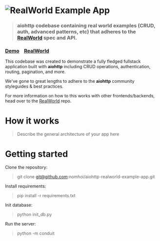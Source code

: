 # ![RealWorld Example App](logo.png)

> ### aiohttp codebase containing real world examples (CRUD, auth, advanced patterns, etc) that adheres to the [RealWorld](https://github.com/gothinkster/realworld) spec and API.


### [Demo](https://github.com/gothinkster/realworld)&nbsp;&nbsp;&nbsp;&nbsp;[RealWorld](https://github.com/gothinkster/realworld)


This codebase was created to demonstrate a fully fledged fullstack application built with **aiohttp** including CRUD operations, authentication, routing, pagination, and more.

We've gone to great lengths to adhere to the **aiohttp** community styleguides & best practices.

For more information on how to this works with other frontends/backends, head over to the [RealWorld](https://github.com/gothinkster/realworld) repo.


# How it works

> Describe the general architecture of your app here

# Getting started

Clone the repository:
> git clone git@github.com:nomhoi/aiohttp-realworld-example-app.git

Install requirements:
> pip install -r requirements.txt

Init database:
> python init_db.py

Run the server:
> python -m conduit
